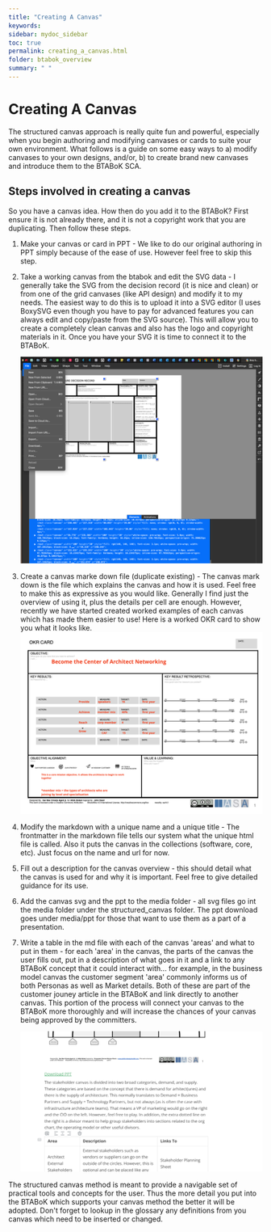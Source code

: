 ```yaml
---
title: "Creating A Canvas"
keywords: 
sidebar: mydoc_sidebar
toc: true
permalink: creating_a_canvas.html
folder: btabok_overview
summary: " "
---
```


# Creating A Canvas

The structured canvas approach is really quite fun and powerful, especially when you begin authoring and modifying canvases or cards to suite your own environment. What follows is a guide on some easy ways to a) modify canvases to your own designs, and/or, b) to create brand new canvases and introduce them to the BTABoK SCA. 

## Steps involved in creating a canvas

So you have a canvas idea. How then do you add it to the BTABoK? First ensure it is not already there, and it is not a copyright work that you are duplicating. Then follow these steps. 

1. Make your canvas or card in PPT - We like to do our original authoring in PPT simply because of the ease of use. However feel free to skip this step. 

2. Take a working canvas from the btabok and edit the SVG data - I generally take the SVG from the decision record (it is nice and clean) or from one of the grid canvases (like API design) and modify it to my needs. The easiest way to do this is to upload it into a SVG editor (I uses BoxySVG even though you have to pay for advanced features you can always edit and copy/paste from the SVG source). This will allow you to create a completely clean canvas and also has the logo and copyright materials in it. Once you have your SVG it is time to connect it to the BTABoK. 
   
   ![boxy svg screencap.png](media/boxy_svg_screencap.png)

3. Create a canvas marke down file (duplicate existing) - The canvas mark down is the file which explains the canvas and how it is used. Feel free to make this as expressive as you would like. Generally I find just the overview of using it, plus the details per cell are enough. However, recently we have started created worked examples of each canvas which has made them easier to use! Here is a worked OKR card to show you what it looks like. ![](media/okr_example.png)

4. Modify the markdown with a unique name and a unique title - The frontmatter in the markdown file tells our system what the unique html file is called. Also it puts the canvas in the collections (software, core, etc). Just focus on the name and url for now.

5. Fill out a description for the canvas overview - this should detail what the canvas is used for and why it is important. Feel free to give detailed guidance for its use. 

6. Add the canvas svg and the ppt to the media folder - all svg files go int the media folder under the structured_canvas folder. The ppt download goes under media/ppt for those that want to use them as a part of a presentation. 

7. Write a table in the md file with each of the canvas 'areas' and what to put in them - for each 'area' in the canvas, the parts of the canvas the user fills out, put in a description of what goes in it and a link to any BTABoK concept that it could interact with... for example, in the business model canvas the customer segment 'area' commonly informs us of both Personas as well as Market details. Both of these are part of the customer jouney article in the BTABoK and link directly to another canvas. This portion of the process will connect your canvas to the BTABoK more thoroughly and will increase the chances of your canvas being approved by the committers. 
   
   ![Screenshot 2024-01-15 at 09.53.10.png](media/canvas_area_screencap.png)



The structured canvas method is meant to provide a navigable set of practical tools and concepts for the user. Thus the more detail you put into the BTABoK which supports your canvas method the better it will be adopted. Don't forget to lookup in the glossary any definitions from you canvas which need to be inserted or changed. 
